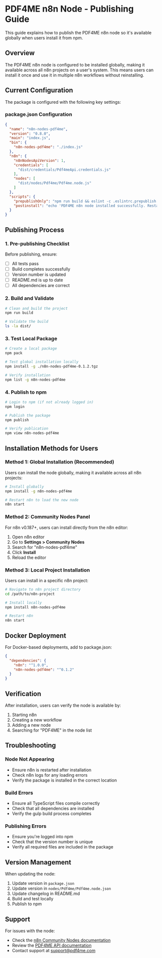 # PDF4ME n8n Node - Publishing Guide

This guide explains how to publish the PDF4ME n8n node so it's available globally when users install it from npm.

## Overview

The PDF4ME n8n node is configured to be installed globally, making it available across all n8n projects on a user's system. This means users can install it once and use it in multiple n8n workflows without reinstalling.

## Current Configuration

The package is configured with the following key settings:

### package.json Configuration
```json
{
  "name": "n8n-nodes-pdf4me",
  "version": "0.8.0",
  "main": "index.js",
  "bin": {
    "n8n-nodes-pdf4me": "./index.js"
  },
  "n8n": {
    "n8nNodesApiVersion": 1,
    "credentials": [
      "dist/credentials/Pdf4meApi.credentials.js"
    ],
    "nodes": [
      "dist/nodes/Pdf4me/Pdf4me.node.js"
    ]
  },
  "scripts": {
    "prepublishOnly": "npm run build && eslint -c .eslintrc.prepublish.js nodes credentials package.json",
    "postinstall": "echo 'PDF4ME n8n node installed successfully. Restart n8n to use the node.'"
  }
}
```

## Publishing Process

### 1. Pre-publishing Checklist

Before publishing, ensure:

- [ ] All tests pass
- [ ] Build completes successfully
- [ ] Version number is updated
- [ ] README.md is up to date
- [ ] All dependencies are correct

### 2. Build and Validate

```bash
# Clean and build the project
npm run build

# Validate the build
ls -la dist/
```

### 3. Test Local Package

```bash
# Create a local package
npm pack

# Test global installation locally
npm install -g ./n8n-nodes-pdf4me-0.1.2.tgz

# Verify installation
npm list -g n8n-nodes-pdf4me
```

### 4. Publish to npm

```bash
# Login to npm (if not already logged in)
npm login

# Publish the package
npm publish

# Verify publication
npm view n8n-nodes-pdf4me
```

## Installation Methods for Users

### Method 1: Global Installation (Recommended)

Users can install the node globally, making it available across all n8n projects:

```bash
# Install globally
npm install -g n8n-nodes-pdf4me

# Restart n8n to load the new node
n8n start
```

### Method 2: Community Nodes Panel

For n8n v0.187+, users can install directly from the n8n editor:

1. Open n8n editor
2. Go to **Settings > Community Nodes**
3. Search for "n8n-nodes-pdf4me"
4. Click **Install**
5. Reload the editor

### Method 3: Local Project Installation

Users can install in a specific n8n project:

```bash
# Navigate to n8n project directory
cd /path/to/n8n-project

# Install locally
npm install n8n-nodes-pdf4me

# Restart n8n
n8n start
```

## Docker Deployment

For Docker-based deployments, add to package.json:

```json
{
  "dependencies": {
    "n8n": "^1.0.0",
    "n8n-nodes-pdf4me": "^0.1.2"
  }
}
```

## Verification

After installation, users can verify the node is available by:

1. Starting n8n
2. Creating a new workflow
3. Adding a new node
4. Searching for "PDF4ME" in the node list

## Troubleshooting

### Node Not Appearing
- Ensure n8n is restarted after installation
- Check n8n logs for any loading errors
- Verify the package is installed in the correct location

### Build Errors
- Ensure all TypeScript files compile correctly
- Check that all dependencies are installed
- Verify the gulp build process completes

### Publishing Errors
- Ensure you're logged into npm
- Check that the version number is unique
- Verify all required files are included in the package

## Version Management

When updating the node:

1. Update version in `package.json`
2. Update version in `nodes/Pdf4me/Pdf4me.node.json`
3. Update changelog in README.md
4. Build and test locally
5. Publish to npm

## Support

For issues with the node:
- Check the [n8n Community Nodes documentation](https://docs.n8n.io/integrations/community-nodes/)
- Review the [PDF4ME API documentation](https://dev.pdf4me.com/apiv2/documentation/)
- Contact support at support@pdf4me.com 
